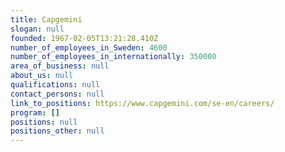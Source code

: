 ```yaml
---
title: Capgemini
slogan: null
founded: 1967-02-05T13:21:28.410Z
number_of_employees_in_Sweden: 4600
number_of_employees_in_internationally: 350000
area_of_business: null
about_us: null
qualifications: null
contact_persons: null
link_to_positions: https://www.capgemini.com/se-en/careers/
program: []
positions: null
positions_other: null
---
```

